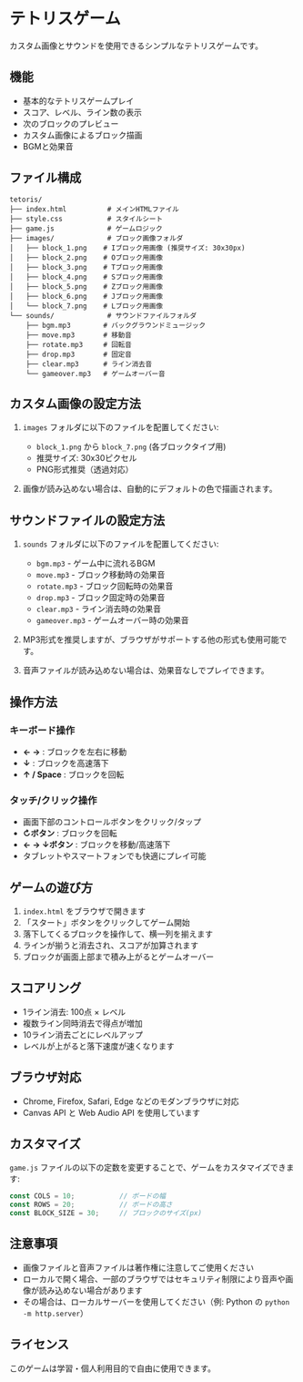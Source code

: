 # テトリスゲーム

カスタム画像とサウンドを使用できるシンプルなテトリスゲームです。

## 機能

- 基本的なテトリスゲームプレイ
- スコア、レベル、ライン数の表示
- 次のブロックのプレビュー
- カスタム画像によるブロック描画
- BGMと効果音

## ファイル構成

```
tetoris/
├── index.html          # メインHTMLファイル
├── style.css           # スタイルシート
├── game.js             # ゲームロジック
├── images/             # ブロック画像フォルダ
│   ├── block_1.png    # Iブロック用画像 (推奨サイズ: 30x30px)
│   ├── block_2.png    # Oブロック用画像
│   ├── block_3.png    # Tブロック用画像
│   ├── block_4.png    # Sブロック用画像
│   ├── block_5.png    # Zブロック用画像
│   ├── block_6.png    # Jブロック用画像
│   └── block_7.png    # Lブロック用画像
└── sounds/             # サウンドファイルフォルダ
    ├── bgm.mp3        # バックグラウンドミュージック
    ├── move.mp3       # 移動音
    ├── rotate.mp3     # 回転音
    ├── drop.mp3       # 固定音
    ├── clear.mp3      # ライン消去音
    └── gameover.mp3   # ゲームオーバー音
```

## カスタム画像の設定方法

1. `images` フォルダに以下のファイルを配置してください:
   - `block_1.png` から `block_7.png` (各ブロックタイプ用)
   - 推奨サイズ: 30x30ピクセル
   - PNG形式推奨（透過対応）

2. 画像が読み込めない場合は、自動的にデフォルトの色で描画されます。

## サウンドファイルの設定方法

1. `sounds` フォルダに以下のファイルを配置してください:
   - `bgm.mp3` - ゲーム中に流れるBGM
   - `move.mp3` - ブロック移動時の効果音
   - `rotate.mp3` - ブロック回転時の効果音
   - `drop.mp3` - ブロック固定時の効果音
   - `clear.mp3` - ライン消去時の効果音
   - `gameover.mp3` - ゲームオーバー時の効果音

2. MP3形式を推奨しますが、ブラウザがサポートする他の形式も使用可能です。

3. 音声ファイルが読み込めない場合は、効果音なしでプレイできます。

## 操作方法

### キーボード操作
- **← →** : ブロックを左右に移動
- **↓** : ブロックを高速落下
- **↑ / Space** : ブロックを回転

### タッチ/クリック操作
- 画面下部のコントロールボタンをクリック/タップ
- **↻ボタン** : ブロックを回転
- **← → ↓ボタン** : ブロックを移動/高速落下
- タブレットやスマートフォンでも快適にプレイ可能

## ゲームの遊び方

1. `index.html` をブラウザで開きます
2. 「スタート」ボタンをクリックしてゲーム開始
3. 落下してくるブロックを操作して、横一列を揃えます
4. ラインが揃うと消去され、スコアが加算されます
5. ブロックが画面上部まで積み上がるとゲームオーバー

## スコアリング

- 1ライン消去: 100点 × レベル
- 複数ライン同時消去で得点が増加
- 10ライン消去ごとにレベルアップ
- レベルが上がると落下速度が速くなります

## ブラウザ対応

- Chrome, Firefox, Safari, Edge などのモダンブラウザに対応
- Canvas API と Web Audio API を使用しています

## カスタマイズ

`game.js` ファイルの以下の定数を変更することで、ゲームをカスタマイズできます:

```javascript
const COLS = 10;           // ボードの幅
const ROWS = 20;           // ボードの高さ
const BLOCK_SIZE = 30;     // ブロックのサイズ(px)
```

## 注意事項

- 画像ファイルと音声ファイルは著作権に注意してご使用ください
- ローカルで開く場合、一部のブラウザではセキュリティ制限により音声や画像が読み込めない場合があります
- その場合は、ローカルサーバーを使用してください（例: Python の `python -m http.server`）

## ライセンス

このゲームは学習・個人利用目的で自由に使用できます。
